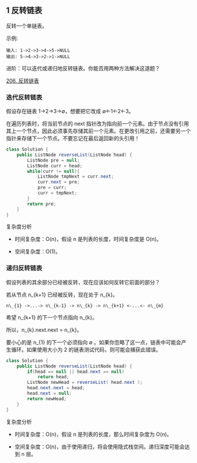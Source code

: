 ## 1 反转链表


反转一个单链表。

示例:

```
输入: 1->2->3->4->5->NULL
输出: 5->4->3->2->1->NULL
```

进阶：可以迭代或递归地反转链表。你能否用两种方法解决这道题？

[206. 反转链表](https://leetcode-cn.com/problems/reverse-linked-list/)

### 迭代反转链表

假设存在链表 1→2→3→∅，想要把它改成 ∅←1←2←3。

在遍历列表时，将当前节点的 next 指针改为指向前一个元素。由于节点没有引用其上一个节点，因此必须事先存储其前一个元素。在更改引用之前，还需要另一个指针来存储下一个节点。不要忘记在最后返回新的头引用！


```java
class Solution {
    public ListNode reverseList(ListNode head) {
        ListNode pre = null;
        ListNode curr = head;
        while(curr != null){
            ListNode tmpNext = curr.next;
            curr.next = pre;
            pre = curr;
            curr = tmpNext;
        }
        return pre;
    }
}
```


复杂度分析

* 时间复杂度：O(n)，假设 n 是列表的长度，时间复杂度是 O(n)。

* 空间复杂度：O(1)。

### 递归反转链表

假设列表的其余部分已经被反转，现在应该如何反转它前面的部分？


若从节点 n\_{k+1} 已经被反转，现在处于 n\_{k}。
	
`n\_{1} ->...-> n\_{k-1} -> n\_{k} -> n\_{k+1} <-...<- n\_{m}` 

希望 n\_{k+1} 的下一个节点指向 n\_{k}。

所以，n\_{k}.next.next = n\_{k}。

要小心的是 n_{1} 的下一个必须指向 ∅ 。如果你忽略了这一点，链表中可能会产生循环。如果使用大小为 2 的链表测试代码，则可能会捕获此错误。

```java
class Solution {
    public ListNode reverseList(ListNode head) {
        if(head == null || head.next == null)
            return head;
        ListNode newHead = reverseList( head.next );
        head.next.next = head;
        head.next = null;
        return newHead;
    }
}
```



复杂度分析

* 时间复杂度：O(n)，假设 n 是列表的长度，那么时间复杂度为 O(n)。

* 空间复杂度：O(n)，由于使用递归，将会使用隐式栈空间。递归深度可能会达到 n 层。




